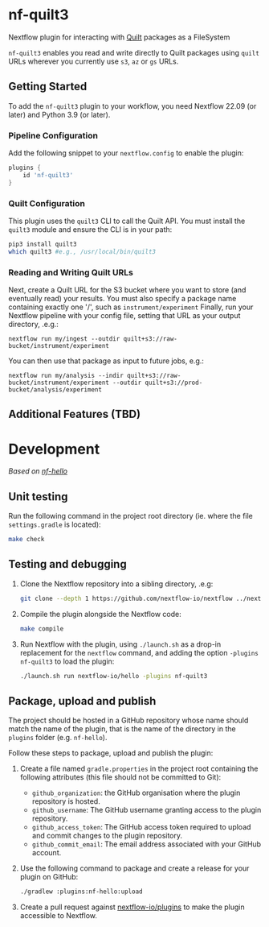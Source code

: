 # nf-quilt3

Nextflow plugin for interacting with [Quilt](https://quiltdata.com/) packages as a FileSystem

`nf-quilt3` enables you read and write directly to Quilt packages using `quilt` URLs
wherever you currently use `s3`, `az` or `gs` URLs.


## Getting Started

To add the `nf-quilt3` plugin to your workflow, you need Nextflow 22.09 (or later) and Python 3.9 (or later).

### Pipeline Configuration

Add the following snippet to your `nextflow.config` to enable the plugin:
```groovy
plugins {
    id 'nf-quilt3'
}
```

### Quilt Configuration

This plugin uses the `quilt3` CLI to call the Quilt API.
You must install the `quilt3` module and ensure the CLI is in your path:

```bash
pip3 install quilt3
which quilt3 #e.g., /usr/local/bin/quilt3
```

### Reading and Writing Quilt URLs

Next, create a Quilt URL for the S3 bucket where you want to store (and eventually read) your results.
You must also specify a package name containing exactly one '/', such as `instrument/experiment`
Finally, run your Nextflow pipeline with your config file, setting that URL as your output directory, .e.g.:

```
nextflow run my/ingest --outdir quilt+s3://raw-bucket/instrument/experiment
```

You can then use that package as input to future jobs, e.g.:

```
nextflow run my/analysis --indir quilt+s3://raw-bucket/instrument/experiment --outdir quilt+s3://prod-bucket/analysis/experiment
```

## Additional Features (TBD)



# Development

_Based on [nf-hello](https://github.com/nextflow-io/nf-hello)_

## Unit testing

Run the following command in the project root directory (ie. where the file `settings.gradle` is located):

```bash
make check
```

## Testing and debugging

1. Clone the Nextflow repository into a sibling directory, .e.g:

    ```bash
    git clone --depth 1 https://github.com/nextflow-io/nextflow ../nextflow
    ```

2. Compile the plugin alongside the Nextflow code:
    ```bash
    make compile
    ```

3. Run Nextflow with the plugin, using `./launch.sh` as a drop-in replacement for the `nextflow` command, and adding the option `-plugins nf-quilt3` to load the plugin:
    ```bash
    ./launch.sh run nextflow-io/hello -plugins nf-quilt3
    ```

## Package, upload and publish

The project should be hosted in a GitHub repository whose name should match the name of the plugin, that is the name of the directory in the `plugins` folder (e.g. `nf-hello`).

Follow these steps to package, upload and publish the plugin:

1. Create a file named `gradle.properties` in the project root containing the following attributes (this file should not be committed to Git):

   * `github_organization`: the GitHub organisation where the plugin repository is hosted.
   * `github_username`: The GitHub username granting access to the plugin repository.
   * `github_access_token`: The GitHub access token required to upload and commit changes to the plugin repository.
   * `github_commit_email`: The email address associated with your GitHub account.

2. Use the following command to package and create a release for your plugin on GitHub:
    ```bash
    ./gradlew :plugins:nf-hello:upload
    ```

3. Create a pull request against [nextflow-io/plugins](https://github.com/nextflow-io/plugins/blob/main/plugins.json) to make the plugin accessible to Nextflow.
